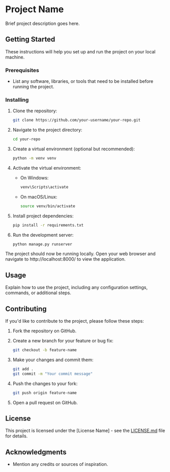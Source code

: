 # Project Name

Brief project description goes here.

## Getting Started

These instructions will help you set up and run the project on your local machine.

### Prerequisites

- List any software, libraries, or tools that need to be installed before running the project.

### Installing

1. Clone the repository:

    ```bash
    git clone https://github.com/your-username/your-repo.git
    ```

2. Navigate to the project directory:

    ```bash
    cd your-repo
    ```

3. Create a virtual environment (optional but recommended):

    ```bash
    python -m venv venv
    ```

4. Activate the virtual environment:

    - On Windows:

        ```bash
        venv\Scripts\activate
        ```

    - On macOS/Linux:

        ```bash
        source venv/bin/activate
        ```

5. Install project dependencies:

    ```bash
    pip install -r requirements.txt
    ```

6. Run the development server:

    ```bash
    python manage.py runserver
    ```

The project should now be running locally. Open your web browser and navigate to http://localhost:8000/ to view the application.

## Usage

Explain how to use the project, including any configuration settings, commands, or additional steps.

## Contributing

If you'd like to contribute to the project, please follow these steps:

1. Fork the repository on GitHub.
2. Create a new branch for your feature or bug fix:

    ```bash
    git checkout -b feature-name
    ```

3. Make your changes and commit them:

    ```bash
    git add .
    git commit -m "Your commit message"
    ```

4. Push the changes to your fork:

    ```bash
    git push origin feature-name
    ```

5. Open a pull request on GitHub.

## License

This project is licensed under the [License Name] - see the [LICENSE.md](LICENSE.md) file for details.

## Acknowledgments

- Mention any credits or sources of inspiration.

